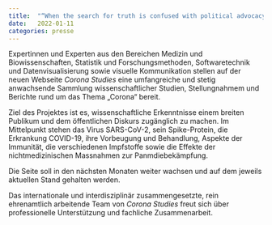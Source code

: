 ```yaml
---
title:  "“When the search for truth is confused with political advocacy, the pursuit of knowledge is reduced to the quest for power.” – Alston Chase"
date:   2022-01-11
categories: presse
---
```

Expertinnen und Experten aus den Bereichen Medizin und Biowissenschaften, Statistik und Forschungsmethoden, Softwaretechnik und Datenvisualisierung sowie visuelle Kommunikation stellen auf der neuen Webseite _Corona Studies_ eine umfangreiche und stetig anwachsende Sammlung wissenschaftlicher Studien, Stellungnahmem und Berichte rund um das Thema „Corona“ bereit. 

Ziel des Projektes ist es, wissenschaftliche Erkenntnisse einem breiten Publikum und dem öffentlichen Diskurs zugänglich zu machen. Im Mittelpunkt stehen das Virus SARS-CoV-2, sein Spike-Protein, die Erkrankung COVID-19, ihre Vorbeugung und Behandlung, Aspekte der Immunität, die verschiedenen Impfstoffe sowie die Effekte der nichtmedizinischen Massnahmen zur Panmdiebekämpfung.

Die Seite soll in den nächsten Monaten weiter wachsen und auf dem jeweils aktuellen Stand gehalten werden. 

Das internationale und interdisziplinär zusammengesetzte, rein ehrenamtlich arbeitende Team von _Corona Studies_ freut sich über professionelle Unterstützung und fachliche Zusammenarbeit.
